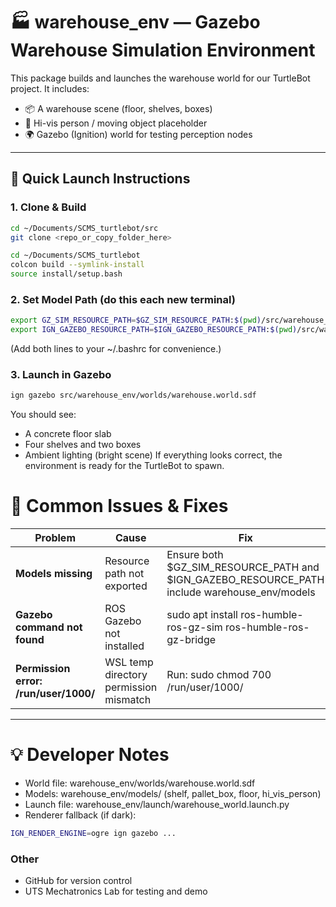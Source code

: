 # 🏭 warehouse_env — Gazebo Warehouse Simulation Environment
This package builds and launches the warehouse world for our TurtleBot project.
It includes:
- 📦 A warehouse scene (floor, shelves, boxes)
- 👷 Hi-vis person / moving object placeholder 
- 🌍 Gazebo (Ignition) world for testing perception nodes 

---

## 🚀 Quick Launch Instructions

### 1. Clone & Build

```bash
cd ~/Documents/SCMS_turtlebot/src
git clone <repo_or_copy_folder_here>

cd ~/Documents/SCMS_turtlebot
colcon build --symlink-install
source install/setup.bash
```

### 2. Set Model Path (do this each new terminal)

```bash
export GZ_SIM_RESOURCE_PATH=$GZ_SIM_RESOURCE_PATH:$(pwd)/src/warehouse_env/models
export IGN_GAZEBO_RESOURCE_PATH=$IGN_GAZEBO_RESOURCE_PATH:$(pwd)/src/warehouse_env/models
```
(Add both lines to your ~/.bashrc for convenience.)

### 3. Launch in Gazebo
```bash
ign gazebo src/warehouse_env/worlds/warehouse.world.sdf
```
You should see:
- A concrete floor slab
- Four shelves and two boxes
- Ambient lighting (bright scene)
If everything looks correct, the environment is ready for the TurtleBot to spawn.


# 🧰 Common Issues & Fixes

| Problem | Cause | Fix |
|------------|-------------| -------------|
| **Models missing** | Resource path not exported | Ensure both $GZ_SIM_RESOURCE_PATH and $IGN_GAZEBO_RESOURCE_PATH include warehouse_env/models |
| **Gazebo command not found** | ROS Gazebo not installed | sudo apt install ros-humble-ros-gz-sim ros-humble-ros-gz-bridge |
| **Permission error: /run/user/1000/** | WSL temp directory permission mismatch | Run: sudo chmod 700 /run/user/1000/ |

---

# 💡 Developer Notes

- World file: warehouse_env/worlds/warehouse.world.sdf
- Models: warehouse_env/models/ (shelf, pallet_box, floor, hi_vis_person)
- Launch file: warehouse_env/launch/warehouse_world.launch.py
- Renderer fallback (if dark):


```bash
IGN_RENDER_ENGINE=ogre ign gazebo ...
```
### Other
- GitHub for version control  
- UTS Mechatronics Lab for testing and demo  

